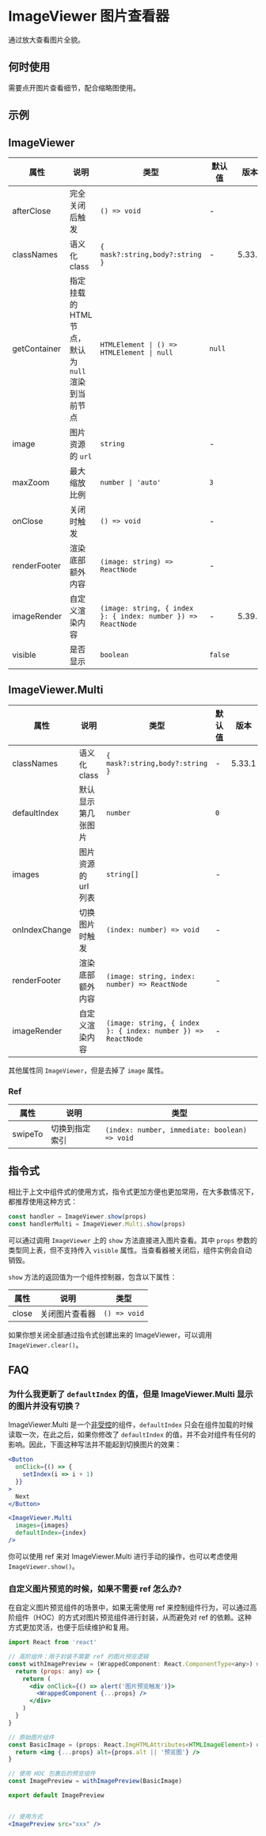 # ImageViewer 图片查看器

通过放大查看图片全貌。

## 何时使用

需要点开图片查看细节，配合缩略图使用。

## 示例

<code src="./demos/demo1.tsx"></code>

## ImageViewer

| 属性 | 说明 | 类型 | 默认值 | 版本 |
| --- | --- | --- | --- | --- |
| afterClose | 完全关闭后触发 | `() => void` | - |  |
| classNames | 语义化 class | `{ mask?:string,body?:string }` | - | 5.33.1 |
| getContainer | 指定挂载的 HTML 节点，默认为 `null` 渲染到当前节点 | `HTMLElement \| () => HTMLElement \| null` | `null` |  |
| image | 图片资源的 `url` | `string` | - |  |
| maxZoom | 最大缩放比例 | `number \| 'auto'` | `3` |  |
| onClose | 关闭时触发 | `() => void` | - |  |
| renderFooter | 渲染底部额外内容 | `(image: string) => ReactNode` | - |  |
| imageRender | 自定义渲染内容 | `(image: string, { index }: { index: number }) => ReactNode` | - | 5.39.0 |
| visible | 是否显示 | `boolean` | `false` |  |

## ImageViewer.Multi

| 属性 | 说明 | 类型 | 默认值 | 版本 |
| --- | --- | --- | --- | --- |
| classNames | 语义化 class | `{ mask?:string,body?:string }` | - | 5.33.1 |
| defaultIndex | 默认显示第几张图片 | `number` | `0` |  |
| images | 图片资源的 url 列表 | `string[]` | - |  |
| onIndexChange | 切换图片时触发 | `(index: number) => void` | - |  |
| renderFooter | 渲染底部额外内容 | `(image: string, index: number) => ReactNode` | - |  |
| imageRender | 自定义渲染内容 | `(image: string, { index }: { index: number }) => ReactNode` | - |  |

其他属性同 `ImageViewer`，但是去掉了 `image` 属性。

### Ref

| 属性    | 说明           | 类型                                          |
| ------- | -------------- | --------------------------------------------- |
| swipeTo | 切换到指定索引 | `(index: number, immediate: boolean) => void` |

## 指令式

相比于上文中组件式的使用方式，指令式更加方便也更加常用，在大多数情况下，都推荐使用这种方式：

```ts | pure
const handler = ImageViewer.show(props)
const handlerMulti = ImageViewer.Multi.show(props)
```

可以通过调用 `ImageViewer` 上的 `show` 方法直接进入图片查看。其中 `props` 参数的类型同上表，但不支持传入 `visible` 属性。当查看器被关闭后，组件实例会自动销毁。

`show` 方法的返回值为一个组件控制器，包含以下属性：

| 属性  | 说明           | 类型         |
| ----- | -------------- | ------------ |
| close | 关闭图片查看器 | `() => void` |

如果你想关闭全部通过指令式创建出来的 ImageViewer，可以调用 `ImageViewer.clear()`。

## FAQ

### 为什么我更新了 `defaultIndex` 的值，但是 ImageViewer.Multi 显示的图片并没有切换？

ImageViewer.Multi 是一个[非受控](https://reactjs.org/docs/glossary.html#controlled-vs-uncontrolled-components)的组件，`defaultIndex` 只会在组件加载的时候读取一次，在此之后，如果你修改了 `defaultIndex` 的值，并不会对组件有任何的影响。因此，下面这种写法并不能起到切换图片的效果：

```jsx
<Button
  onClick={() => {
    setIndex(i => i + 1)
  }}
>
  Next
</Button>

<ImageViewer.Multi
  images={images}
  defaultIndex={index}
/>
```

你可以使用 ref 来对 ImageViewer.Multi 进行手动的操作，也可以考虑使用 `ImageViewer.show()`。

### 自定义图片预览的时候，如果不需要 ref 怎么办?

在自定义图片预览组件的场景中，如果无需使用 ref 来控制组件行为，可以通过高阶组件（HOC）的方式对图片预览组件进行封装，从而避免对 ref 的依赖。这种方式更加灵活，也便于后续维护和复用。

```jsx
import React from 'react'

// 高阶组件：用于封装不需要 ref 的图片预览逻辑
const withImagePreview = (WrappedComponent: React.ComponentType<any>) => {
  return (props: any) => {
    return (
      <div onClick={() => alert('图片预览触发')}>
        <WrappedComponent {...props} />
      </div>
    )
  }
}

// 原始图片组件
const BasicImage = (props: React.ImgHTMLAttributes<HTMLImageElement>) => {
  return <img {...props} alt={props.alt || '预览图'} />
}

// 使用 HOC 包裹后的预览组件
const ImagePreview = withImagePreview(BasicImage)

export default ImagePreview


// 使用方式
<ImagePreview src="xxx" />

```
